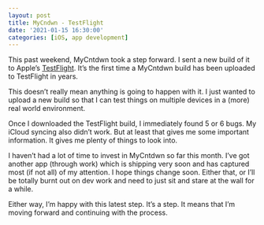 ```yaml
---
layout: post
title: MyCndwn - TestFlight
date: '2021-01-15 16:30:00'
categories: [iOS, app development]
---
```


This past weekend, MyCntdwn took a step forward. I sent a new build of it to Apple’s [TestFlight](https://en.wikipedia.org/wiki/TestFlight). It’s the first time a MyCntdwn build has been uploaded to TestFlight in years.

This doesn’t really mean anything is going to happen with it. I just wanted to upload a new build so that I can test things on multiple devices in a (more) real world environment.

Once I downloaded the TestFlight build, I immediately found 5 or 6 bugs. My iCloud syncing also didn’t work. But at least that gives me some important information. It gives me plenty of things to look into.

I haven’t had a lot of time to invest in MyCntdwn so far this month. I’ve got another app (through work) which is shipping very soon and has captured most (if not all) of my attention. I hope things change soon. Either that, or I’ll be totally burnt out on dev work and need to just sit and stare at the wall for a while.

Either way, I’m happy with this latest step. It’s a step. It means that I’m moving forward and continuing with the process.

